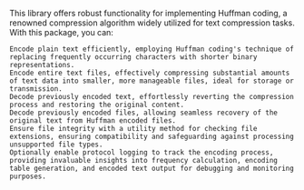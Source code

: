 This library offers robust functionality for implementing Huffman coding, a renowned compression algorithm widely utilized for text compression tasks. With this package, you can:

    Encode plain text efficiently, employing Huffman coding's technique of replacing frequently occurring characters with shorter binary representations.
    Encode entire text files, effectively compressing substantial amounts of text data into smaller, more manageable files, ideal for storage or transmission.
    Decode previously encoded text, effortlessly reverting the compression process and restoring the original content.
    Decode previously encoded files, allowing seamless recovery of the original text from Huffman encoded files.
    Ensure file integrity with a utility method for checking file extensions, ensuring compatibility and safeguarding against processing unsupported file types.
    Optionally enable protocol logging to track the encoding process, providing invaluable insights into frequency calculation, encoding table generation, and encoded text output for debugging and monitoring purposes.
